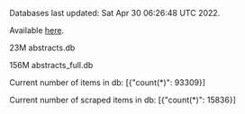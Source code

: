 Databases last updated: Sat Apr 30 06:26:48 UTC 2022. 

Available [here](https://github.com/cbeauhilton/ash-db/releases).


23M	abstracts.db

156M	abstracts_full.db

Current number of items in db:
[{"count(*)": 93309}]

Current number of scraped items in db:
[{"count(*)": 15836}]
